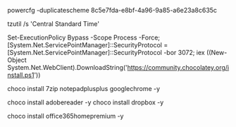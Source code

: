 powercfg -duplicatescheme 8c5e7fda-e8bf-4a96-9a85-a6e23a8c635c

tzutil /s 'Central Standard Time'

Set-ExecutionPolicy Bypass -Scope Process -Force; [System.Net.ServicePointManager]::SecurityProtocol = [System.Net.ServicePointManager]::SecurityProtocol -bor 3072; iex ((New-Object System.Net.WebClient).DownloadString('https://community.chocolatey.org/install.ps1'))

choco install 7zip notepadplusplus googlechrome -y

choco install adobereader -y
choco install dropbox -y

choco install office365homepremium -y


